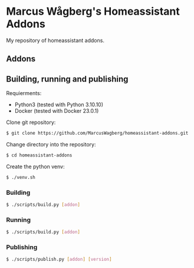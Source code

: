 # Marcus Wågberg's Homeassistant Addons
My repository of homeassistant addons.


## Addons

### 



## Building, running and publishing
Requierments:
* Python3 (tested with Python 3.10.10)
* Docker  (tested with Docker 23.0.1)

Clone git repository:
```Bash
$ git clone https://github.com/MarcusWagberg/homeassistant-addons.git
```

Change directory into the repository:
```Bash
$ cd homeassistant-addons
```

Create the python venv:
```Bash
$ ./venv.sh
```

### Building
```Bash
$ ./scripts/build.py [addon]
```

### Running
```Bash
$ ./scripts/build.py [addon]
```

### Publishing
```Bash
$ ./scripts/publish.py [addon] [version]
```
